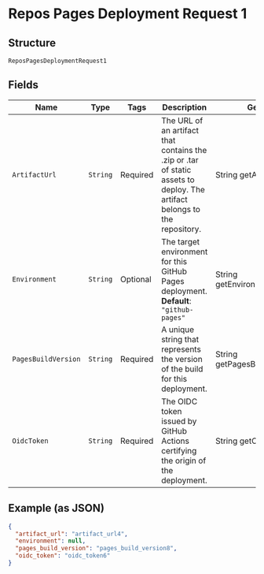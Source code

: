 
# Repos Pages Deployment Request 1

## Structure

`ReposPagesDeploymentRequest1`

## Fields

| Name | Type | Tags | Description | Getter | Setter |
|  --- | --- | --- | --- | --- | --- |
| `ArtifactUrl` | `String` | Required | The URL of an artifact that contains the .zip or .tar of static assets to deploy. The artifact belongs to the repository. | String getArtifactUrl() | setArtifactUrl(String artifactUrl) |
| `Environment` | `String` | Optional | The target environment for this GitHub Pages deployment.<br>**Default**: `"github-pages"` | String getEnvironment() | setEnvironment(String environment) |
| `PagesBuildVersion` | `String` | Required | A unique string that represents the version of the build for this deployment. | String getPagesBuildVersion() | setPagesBuildVersion(String pagesBuildVersion) |
| `OidcToken` | `String` | Required | The OIDC token issued by GitHub Actions certifying the origin of the deployment. | String getOidcToken() | setOidcToken(String oidcToken) |

## Example (as JSON)

```json
{
  "artifact_url": "artifact_url4",
  "environment": null,
  "pages_build_version": "pages_build_version8",
  "oidc_token": "oidc_token6"
}
```

